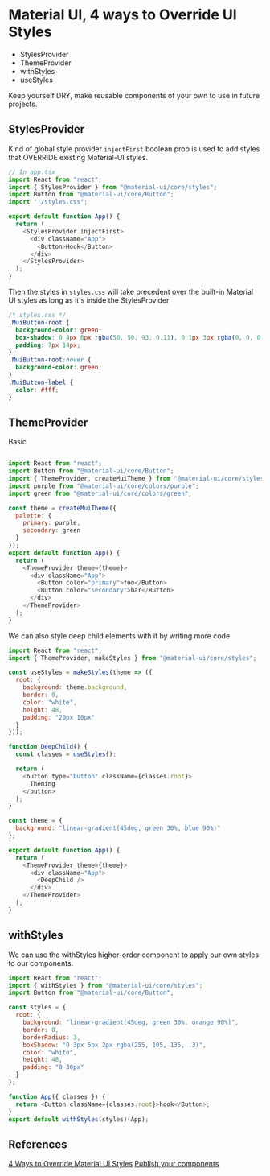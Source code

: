 # Material UI, 4 ways to Override UI Styles
- StylesProvider
- ThemeProvider 
- withStyles
- useStyles

Keep yourself DRY, make reusable components of your own to use in future projects.

## StylesProvider
Kind of global style provider
`injectFirst` boolean prop is used to add styles that OVERRIDE existing Material-UI styles.
```javascript
// In app.tsx 
import React from "react";
import { StylesProvider } from "@material-ui/core/styles";
import Button from "@material-ui/core/Button";
import "./styles.css";

export default function App() {
  return (
    <StylesProvider injectFirst>
      <div className="App">
        <Button>Hook</Button>
      </div>
    </StylesProvider>
  );
}
```
Then the styles in `styles.css` will take precedent over the built-in Material UI styles as long as it's inside the StylesProvider
```css
/* styles.css */
.MuiButton-root {
  background-color: green;
  box-shadow: 0 4px 6px rgba(50, 50, 93, 0.11), 0 1px 3px rgba(0, 0, 0, 0.08);
  padding: 7px 14px;
}
.MuiButton-root:hover {
  background-color: green;
}
.MuiButton-label {
  color: #fff;
}
```

## ThemeProvider
Basic
```javascript

import React from "react";
import Button from "@material-ui/core/Button";
import { ThemeProvider, createMuiTheme } from "@material-ui/core/styles";
import purple from "@material-ui/core/colors/purple";
import green from "@material-ui/core/colors/green";

const theme = createMuiTheme({
  palette: {
    primary: purple,
    secondary: green
  }
});
export default function App() {
  return (
    <ThemeProvider theme={theme}>
      <div className="App">
        <Button color="primary">foo</Button>
        <Button color="secondary">bar</Button>
      </div>
    </ThemeProvider>
  );
}
```
We can also style deep child elements with it by writing more code.
```javascript
import React from "react";
import { ThemeProvider, makeStyles } from "@material-ui/core/styles";

const useStyles = makeStyles(theme => ({
  root: {
    background: theme.background,
    border: 0,
    color: "white",
    height: 48,
    padding: "20px 10px"
  }
}));

function DeepChild() {
  const classes = useStyles();

  return (
    <button type="button" className={classes.root}>
      Theming
    </button>
  );
}

const theme = {
  background: "linear-gradient(45deg, green 30%, blue 90%)"
};

export default function App() {
  return (
    <ThemeProvider theme={theme}>
      <div className="App">
        <DeepChild />
      </div>
    </ThemeProvider>
  );
}
```

## withStyles
We can use the withStyles higher-order component to apply our own styles to our components.
```javascript
import React from "react";
import { withStyles } from "@material-ui/core/styles";
import Button from "@material-ui/core/Button";

const styles = {
  root: {
    background: "linear-gradient(45deg, green 30%, orange 90%)",
    border: 0,
    borderRadius: 3,
    boxShadow: "0 3px 5px 2px rgba(255, 105, 135, .3)",
    color: "white",
    height: 48,
    padding: "0 30px"
  }
};

function App({ classes }) {
  return <Button className={classes.root}>hook</Button>;
}
export default withStyles(styles)(App);
```

## References 
[4 Ways to Override Material UI Styles](https://blog.bitsrc.io/4-ways-to-override-material-ui-styles-43aee2348ded)
[Publish your components](https://bit.dev/)